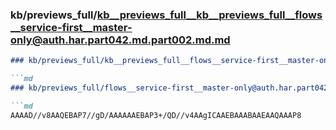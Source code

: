 ### kb/previews_full/kb__previews_full__kb__previews_full__flows__service-first__master-only@auth.har.part042.md.part002.md.md

```md
### kb/previews_full/kb__previews_full__flows__service-first__master-only@auth.har.part042.md.part002.md

```md
### kb/previews_full/flows__service-first__master-only@auth.har.part042.md (part 002)

```md
AAAAD//v8AAQEBAP7//gD/AAAAAAEBAP3+/QD//v4AAgICAAEBAAABAAEAAQAAAP8
```

```

```

```
